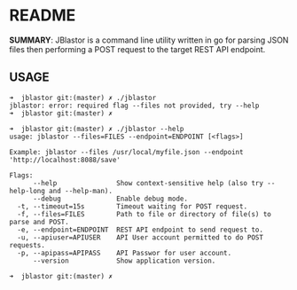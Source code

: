 # README

**SUMMARY**: JBlastor is a command line utility written in go for parsing JSON
files then performing a POST request to the target REST API endpoint.


## USAGE

```
➜  jblastor git:(master) ✗ ./jblastor
jblastor: error: required flag --files not provided, try --help
➜  jblastor git:(master) ✗

➜  jblastor git:(master) ✗ ./jblastor --help
usage: jblastor --files=FILES --endpoint=ENDPOINT [<flags>]

Example: jblastor --files /usr/local/myfile.json --endpoint 'http://localhost:8088/save'

Flags:
      --help               Show context-sensitive help (also try --help-long and --help-man).
      --debug              Enable debug mode.
  -t, --timeout=15s        Timeout waiting for POST request.
  -f, --files=FILES        Path to file or directory of file(s) to parse and POST.
  -e, --endpoint=ENDPOINT  REST API endpoint to send request to.
  -u, --apiuser=APIUSER    API User account permitted to do POST requests.
  -p, --apipass=APIPASS    API Passwor for user account.
      --version            Show application version.

➜  jblastor git:(master) ✗
```
